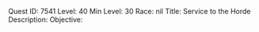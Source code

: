 Quest ID: 7541
Level: 40
Min Level: 30
Race: nil
Title: Service to the Horde
Description: 
Objective: 
